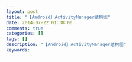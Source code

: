 ```yaml
---
layout: post
title: "【Android】ActivityManager结构图"
date: 2014-07-22 01:38:00 
comments: true
categories: []
tags: []
description: "【Android】ActivityManager结构图"
keywords: 
---
```



 
  
   
   
  
 
 
  
  
 
 
  
  
 


